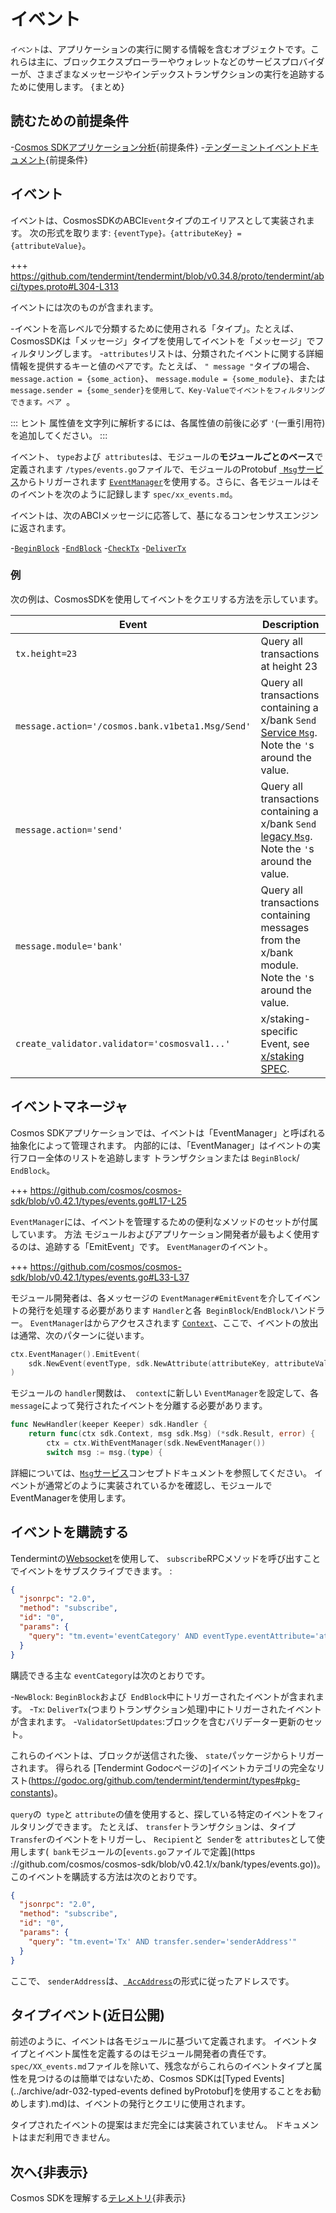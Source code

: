 # イベント

`イベント`は、アプリケーションの実行に関する情報を含むオブジェクトです。これらは主に、ブロックエクスプローラーやウォレットなどのサービスプロバイダーが、さまざまなメッセージやインデックストランザクションの実行を追跡するために使用します。 {まとめ}

## 読むための前提条件

-[Cosmos SDKアプリケーション分析](../basics/app-anatomy.md){前提条件}
-[テンダーミントイベントドキュメント](https://docs.tendermint.com/master/spec/abci/abci.html#events){前提条件}

## イベント

イベントは、CosmosSDKのABCI`Event`タイプのエイリアスとして実装されます。
次の形式を取ります: `{eventType}。{attributeKey} = {attributeValue}`。

+++ https://github.com/tendermint/tendermint/blob/v0.34.8/proto/tendermint/abci/types.proto#L304-L313

イベントには次のものが含まれます。

-イベントを高レベルで分類するために使用される「タイプ」。たとえば、CosmosSDKは「メッセージ」タイプを使用してイベントを「メッセージ」でフィルタリングします。
-`attributes`リストは、分類されたイベントに関する詳細情報を提供するキーと値のペアです。たとえば、 `" message "`タイプの場合、 `message.action = {some_action}`、 `message.module = {some_module}`、または `message.sender = {some_sender}を使用して、Key-Valueでイベントをフィルタリングできます。ペア `。

::: ヒント
属性値を文字列に解析するには、各属性値の前後に必ず `'`(一重引用符)を追加してください。
:::

イベント、 `type`および` attributes`は、モジュールの**モジュールごとのベース**で定義されます
`/types/events.go`ファイルで、モジュールのProtobuf [` Msg`サービス](../building-modules/msg-services.md)からトリガーされます
[`EventManager`](#eventmanager)を使用する。さらに、各モジュールはそのイベントを次のように記録します
`spec/xx_events.md`。

イベントは、次のABCIメッセージに応答して、基になるコンセンサスエンジンに返されます。

-[`BeginBlock`](./baseapp.md#beginblock)
-[`EndBlock`](./baseapp.md#endblock)
-[`CheckTx`](./baseapp.md#checktx)
-[`DeliverTx`](./baseapp.md#delivertx)

### 例

次の例は、CosmosSDKを使用してイベントをクエリする方法を示しています。 

| Event                                            | Description                                                                                                                                              |
| ------------------------------------------------ | -------------------------------------------------------------------------------------------------------------------------------------------------------- |
| `tx.height=23`                                   | Query all transactions at height 23                                                                                                                      |
| `message.action='/cosmos.bank.v1beta1.Msg/Send'` | Query all transactions containing a x/bank `Send` [Service `Msg`](../building-modules/msg-services.md). Note the `'`s around the value.                  |
| `message.action='send'`                          | Query all transactions containing a x/bank `Send` [legacy `Msg`](../building-modules/msg-services.md#legacy-amino-msgs). Note the `'`s around the value. |
| `message.module='bank'`                          | Query all transactions containing messages from the x/bank module. Note the `'`s around the value.                                                       |
| `create_validator.validator='cosmosval1...'`     | x/staking-specific Event, see [x/staking SPEC](../../../cosmos-sdk/x/staking/spec/07_events.md).                                                         |

## イベントマネージャ

Cosmos SDKアプリケーションでは、イベントは「EventManager」と呼ばれる抽象化によって管理されます。
内部的には、「EventManager」はイベントの実行フロー全体のリストを追跡します
トランザクションまたは `BeginBlock`/` EndBlock`。

+++ https://github.com/cosmos/cosmos-sdk/blob/v0.42.1/types/events.go#L17-L25

`EventManager`には、イベントを管理するための便利なメソッドのセットが付属しています。 方法
モジュールおよびアプリケーション開発者が最もよく使用するのは、追跡する「EmitEvent」です。
`EventManager`のイベント。

+++ https://github.com/cosmos/cosmos-sdk/blob/v0.42.1/types/events.go#L33-L37

モジュール開発者は、各メッセージの `EventManager#EmitEvent`を介してイベントの発行を処理する必要があります
`Handler`と各` BeginBlock`/`EndBlock`ハンドラー。 `EventManager`はからアクセスされます
[`Context`](./context.md)、ここで、イベントの放出は通常、次のパターンに従います。 

```go
ctx.EventManager().EmitEvent(
    sdk.NewEvent(eventType, sdk.NewAttribute(attributeKey, attributeValue)),
)
```

モジュールの `handler`関数は、` context`に新しい `EventManager`を設定して、各` message`によって発行されたイベントを分離する必要があります。

```go
func NewHandler(keeper Keeper) sdk.Handler {
    return func(ctx sdk.Context, msg sdk.Msg) (*sdk.Result, error) {
        ctx = ctx.WithEventManager(sdk.NewEventManager())
        switch msg := msg.(type) {
```

詳細については、[`Msg`サービス](../building-modules/msg-services.md)コンセプトドキュメントを参照してください。
イベントが通常どのように実装されているかを確認し、モジュールでEventManagerを使用します。

## イベントを購読する

Tendermintの[Websocket](https://docs.tendermint.com/master/tendermint-core/subscription.html#subscribing-to-events-via-websocket)を使用して、 `subscribe`RPCメソッドを呼び出すことでイベントをサブスクライブできます。 : 

```json
{
  "jsonrpc": "2.0",
  "method": "subscribe",
  "id": "0",
  "params": {
    "query": "tm.event='eventCategory' AND eventType.eventAttribute='attributeValue'"
  }
}
```

購読できる主な `eventCategory`は次のとおりです。

-`NewBlock`: `BeginBlock`および` EndBlock`中にトリガーされたイベントが含まれます。
-`Tx`: `DeliverTx`(つまりトランザクション処理)中にトリガーされたイベントが含まれます。
-`ValidatorSetUpdates`:ブロックを含むバリデーター更新のセット。

これらのイベントは、ブロックが送信された後、 `state`パッケージからトリガーされます。 得られる
[Tendermint Godocページの]イベントカテゴリの完全なリスト(https://godoc.org/github.com/tendermint/tendermint/types#pkg-constants)。

`query`の` type`と `attribute`の値を使用すると、探している特定のイベントをフィルタリングできます。 たとえば、 `transfer`トランザクションは、タイプ` Transfer`のイベントをトリガーし、 `Recipient`と` Sender`を `attributes`として使用します(` bank`モジュールの[`events.go`ファイルで定義](https ://github.com/cosmos/cosmos-sdk/blob/v0.42.1/x/bank/types/events.go))。 このイベントを購読する方法は次のとおりです。 

```json
{
  "jsonrpc": "2.0",
  "method": "subscribe",
  "id": "0",
  "params": {
    "query": "tm.event='Tx' AND transfer.sender='senderAddress'"
  }
}
```

ここで、 `senderAddress`は、[` AccAddress`](../basics/accounts.md#addresses)の形式に従ったアドレスです。

## タイプイベント(近日公開)

前述のように、イベントは各モジュールに基づいて定義されます。 イベントタイプとイベント属性を定義するのはモジュール開発者の責任です。 `spec/XX_events.md`ファイルを除いて、残念ながらこれらのイベントタイプと属性を見つけるのは簡単ではないため、Cosmos SDKは[Typed Events](../archive/adr-032-typed-events defined byProtobuf]を使用することをお勧めします).md)は、イベントの発行とクエリに使用されます。

タイプされたイベントの提案はまだ完全には実装されていません。 ドキュメントはまだ利用できません。

## 次へ{非表示}

Cosmos SDKを理解する[テレメトリ](./telemetry.md){非表示}